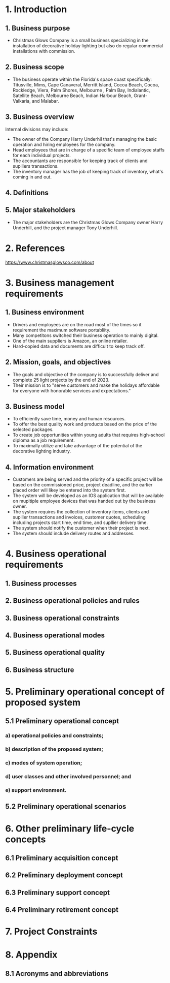 # 1. Introduction
## 1. Business purpose
- Christmas Glows Company is a small business specializing in the installation of decorative holiday lighting but also do regular commercial installations with commission. 
## 2. Business scope
- The business operate within the Florida's space coast specifically: Titusville, Mims, Cape Canaveral, Merritt Island, Cocoa Beach, Cocoa, Rockledge, Viera, Palm Shores, Melbourne , Palm Bay, Indialantic, Satellite Beach, Melbourne Beach, Indian Harbour Beach, Grant-Valkaria, and Malabar.
## 3. Business overview
Internal divisions may include:
- The owner of the Company Harry Underhil that's managing the basic operation and hiring employees for the company.
- Head employees that are in charge of a specific team of employee staffs for each individual projects.
- The accountants are responsible for keeping track of clients and suplliers transactions.
- The inventory manager has the job of keeping track of inventory, what's coming in and out. 

## 4. Definitions 

## 5. Major stakeholders 
- The major stakeholders are the Christmas Glows Company owner Harry Underhill, and the project manager Tony Underhill.
# 2. References
https://www.christmasglowsco.com/about
# 3. Business management requirements
## 1. Business environment
- Drivers and employees are on the road most of the times so it requirement the maximum software portabliity.
- Many competitons switched their business operation to mainly digital.
- One of the main suppliers is Amazon, an online retailer.
- Hard-copied data and documents are difficult to keep track off.
## 2. Mission, goals, and objectives
- The goals and objective of the company is to successfully deliver and complete 25 light projects by the end of 2023.
- Their mission is to "serve customers and make the holidays affordable for everyone with honorable services and expectations."
## 3. Business model
- To efficiently save time, money and human resources.
- To offer the best quality work and products based on the price of the selected packages.
- To create job opportunities within young adults that requires high-school diploma as a job requirement.
- To maximally utilize and take advantage of the potential of the decorative lighting industry.
## 4. Information environment
- Customers are being served and the priority of a specific project will be based on the commissioned price, project deadline, and the earlier placed order will likey be entered into the system first.
- The system will be developed as an IOS application that will be available on mupltiple employee devices that was handed out by the business owner.
- The system requires the collection of inventory items, clients and supllier transactions and invoices, customer quotes, scheduling including projects start time, end time, and supllier delivery time.
- The system should notify the customer when their project is next.
- The system should include delivery routes and addresses.
# 4. Business operational requirements
## 1. Business processes
## 2. Business operational policies and rules
## 3. Business operational constraints
## 4. Business operational modes
## 5. Business operational quality
## 6. Business structure
# 5. Preliminary operational concept of proposed system
## 5.1 Preliminary operational concept
### a) operational policies and constraints;
### b) description of the proposed system;
### c) modes of system operation;
### d) user classes and other involved personnel; and
### e) support environment.
## 5.2 Preliminary operational scenarios
# 6. Other preliminary life-cycle concepts
## 6.1 Preliminary acquisition concept
## 6.2 Preliminary deployment concept
## 6.3 Preliminary support concept
## 6.4 Preliminary retirement concept
# 7. Project Constraints
# 8. Appendix
## 8.1 Acronyms and abbreviations

